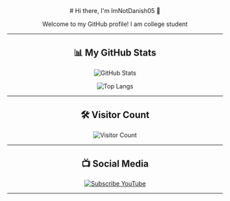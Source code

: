 <div align="center">
# Hi there, I'm ImNotDanish05 👋

Welcome to my GitHub profile!
I am college student


---

## 📊 My GitHub Stats

![GitHub Stats](https://github-readme-stats.vercel.app/api?username=imnotdanish05&show_icons=true&hide_title=true&include_all_commits=true&hide=prs,issues,contribs&theme=tokyonight&border_radius=12)

![Top Langs](https://github-readme-stats.vercel.app/api/top-langs/?username=imnotdanish05&layout=compact&theme=tokyonight&border_radius=12&langs_count=6)

---


## 🛠️ Visitor Count

![Visitor Count](https://profile-counter.glitch.me/imnotdanish05/count.svg)

---


## 📺 Social Media

[![Subscribe YouTube](https://img.shields.io/badge/YouTube-ImNotDanish05-red?style=for-the-badge&logo=youtube&logoColor=white)](https://www.youtube.com/@ImNotDanish05)

---
</div>
